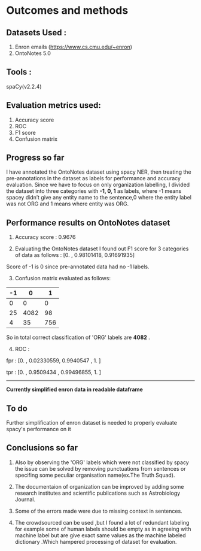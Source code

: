 # Outcomes and methods

## Datasets Used :

1. Enron emails (https://www.cs.cmu.edu/~enron)
2. OntoNotes 5.0
## Tools :
spaCy(v2.2.4)
## Evaluation metrics used:

1. Accuracy score
2. ROC
3. F1 score
4. Confusion matrix

## Progress so far

I have annotated the OntoNotes dataset using spacy NER, then treating the pre-annotations in the dataset as labels for performance and accuracy evaluation.
Since we have to focus on only organization labelling, I divided the dataset into three categories with  **-1, 0, 1** as labels,
where -1 means spacey didn’t  give any entity name to the sentence,0 where the entity label was not ORG and 1 means where entity was ORG.

**Performance results on OntoNotes dataset**
----------------------------------------------------------------------------------------------------------------
1. Accuracy score :  0.9676

2. Evaluating the OntoNotes dataset I found out F1 score for 3 categories of data as follows :
[0.        , 0.98101418, 0.91691935]

Score of -1 is 0 since pre-annotated data had no -1 labels.

3. Confusion matrix evaluated as follows:

| __-1__ | __0__ | __1__ |
|-------------|------------|------------|
| 0         | 0     | 0      |
| 25         | 4082 | 98     |
|  4          | 35  | 756      |  


So in total correct classification of 'ORG' labels are **4082** .

4. ROC : 

fpr : [0.        , 0.02330559, 0.9940547 , 1.        ]

tpr : [0.        , 0.9509434 , 0.99496855, 1.        ]

------------------------------------------------------------------------------------
**Currently simplified enron data in readable dataframe**

## To do

Further simplification of enron dataset is needed to properly evaluate spacy's performance on it


## Conclusions so far

1. Also by observing the 'ORG' labels which were not classified by spacy the issue can be solved by removing punctuations from sentences or specifing some peculiar organisation name(ex.The Truth Squad).

2. The documentaion of organization  can be improved by adding some research institutes and scientific publications such as Astrobiology Journal.

3. Some of the errors made were due to missing context in sentences.

4. The crowdsourced can be used ,but I found a lot of redundant labeling for example some of human labels should be empty as in agreeing with machine label but are give exact same values as the machine labeled dictionary .Which hampered processing of dataset for evaluation.


